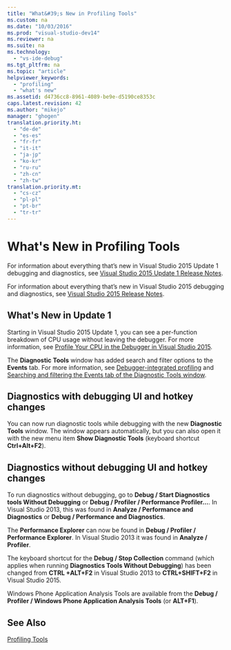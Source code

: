 ```yaml
---
title: "What&#39;s New in Profiling Tools"
ms.custom: na
ms.date: "10/03/2016"
ms.prod: "visual-studio-dev14"
ms.reviewer: na
ms.suite: na
ms.technology: 
  - "vs-ide-debug"
ms.tgt_pltfrm: na
ms.topic: "article"
helpviewer_keywords: 
  - "profiling"
  - "what's new"
ms.assetid: d4736cc8-8961-4089-be9e-d5190ce8353c
caps.latest.revision: 42
ms.author: "mikejo"
manager: "ghogen"
translation.priority.ht: 
  - "de-de"
  - "es-es"
  - "fr-fr"
  - "it-it"
  - "ja-jp"
  - "ko-kr"
  - "ru-ru"
  - "zh-cn"
  - "zh-tw"
translation.priority.mt: 
  - "cs-cz"
  - "pl-pl"
  - "pt-br"
  - "tr-tr"
---
```

# What&#39;s New in Profiling Tools
For information about everything that’s new in Visual Studio 2015 Update 1 debugging and diagnostics, see [Visual Studio 2015 Update 1 Release Notes](https://www.visualstudio.com/news/vs2015-update1-vs#debug).  
  
 For information about everything that’s new in Visual Studio 2015 debugging and diagnostics, see [Visual Studio 2015 Release Notes](https://www.visualstudio.com/news/vs2015-vs#Debug).  
  
## What's New in Update 1  
 Starting in Visual Studio 2015 Update 1, you can see a per-function breakdown of CPU usage without leaving the debugger. For more information, see [Profile Your CPU in the Debugger in Visual Studio 2015](http://blogs.msdn.com/b/visualstudioalm/archive/2015/10/29/profile-your-cpu-in-the-debugger-in-visual-studio-2015.aspx).  
  
 The **Diagnostic Tools** window has added search and filter options to the **Events** tab. For more information, see [Debugger-integrated profiling](../Topic/Debugger-integrated%20profiling.md) and  [Searching and filtering the Events tab of the Diagnostic Tools window](http://blogs.msdn.com/b/visualstudioalm/archive/2015/11/12/searching-and-filtering-the-events-tab-of-the-diagnostic-tools-window.aspx).  
  
## Diagnostics with debugging UI and hotkey changes  
 You can now run diagnostic tools while debugging with the new **Diagnostic Tools** window. The window appears automatically, but you can also open it with the new menu item **Show Diagnostic Tools** (keyboard shortcut **Ctrl+Alt+F2**).  
  
## Diagnostics without debugging UI and hotkey changes  
 To run diagnostics without debugging, go to **Debug / Start Diagnostics tools Without Debugging** or **Debug / Profiler / Performance Profiler...**. In Visual Studio 2013, this was found in **Analyze / Performance and Diagnostics** or **Debug / Performance and Diagnostics**.  
  
 The **Performance Explorer** can now be found in **Debug / Profiler / Performance Explorer**. In Visual Studio 2013 it was found in **Analyze / Profiler**.  
  
 The keyboard shortcut for the **Debug / Stop Collection** command (which applies when running **Diagnostics Tools Without Debugging**) has been changed from **CTRL +ALT+F2** in Visual Studio 2013 to **CTRL+SHIFT+F2** in Visual Studio 2015.  
  
 Windows Phone Application Analysis Tools are available from the **Debug / Profiler / Windows Phone Application Analysis Tools** (or **ALT+F1**).  
  
## See Also  
 [Profiling Tools](../profiling/profiling-tools.md)